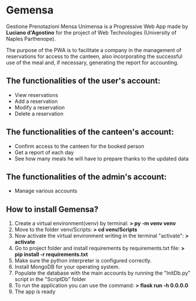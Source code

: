 # Gemensa
Gestione Prenotazioni Mensa
Unimensa is a Progressive Web App made by **Luciano d'Agostino** for the project of Web Technologies (University of Naples Parthenope).

The purpose of the PWA is to facilitate a company in the management of reservations for access to the canteen, also incorporating the successful use of the meal and, if necessary, generating the report for accounting.

## The functionalities of the user's account:
* View reservations
* Add a reservation
* Modify a reservation
* Delete a reservation

## The functionalities of the canteen's account:
* Confirm access to the canteen for the booked person
* Get a report of each day
* See how many meals he will have to prepare thanks to the updated data

## The functionalities of the admin's account:
* Manage various accounts


## How to install Gemensa?
1. Create a virtual environment(venv) by terminal: **> py -m venv venv**
2. Move to the folder venv/Scripts: **> cd venv/Scripts**
3. Now activate the virtual environment writing in the terminal "activate": **> activate**
4. Go to project folder and install requirements by requirements.txt file: **> pip install -r requirements.txt**
5. Make sure the python interpreter is configured correctly.
6. Install MongoDB for your operating system.
7. Populate the database with the main accounts by running the "InitDb.py" script in the "ScriptDb" folder
8. To run the application you can use the command: **> flask run -h 0.0.0.0**
9. The app is ready

